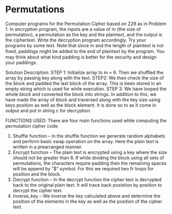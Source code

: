 # Permutations

Computer programs for the Permutation Cipher based on Z29 as in Problem 1. In encryption program, the inputs are a value of m (the size of permutation), a permutation as the key and the plaintext, and the output is the ciphertext. Write the decryption program accordingly. Try your programs by some text. Note that since m and the length of plaintext is not ﬁxed, paddings might be added to the end of plaintext by the program. You may think about what kind padding is better for the security and design your paddings.

Solution Description: 
STEP 1: Initialize array to m = 6. Then we shuffled the array by passing key along with the text.
STEP2: We then check the size of the block and padded the last block of the array. This is been stored in an empty string which is used for while execution. 
STEP 3: We have looped the whole block and converted the block into strings. In addition to this, we have made  the array of block and traversed along with the key size using keys position as well as the block  element. It is done so to as it come in output and put in string c for decryption.

FUNCTIONS USED:
There are four main functions used while computing the permutation cipher code.
1.	Shuffle function – In the shuffle function we generate random alphabets  and perform basic swap operation on the array. Here the plain text is written in a prearranged manner. 
2.	Encrypt function – The plain text is encrypted using a key where the size should not be greater than 6. If while dividing the block using all sets of permutations, the characters require padding then the remaining spaces will be append by “$” symbol. For this we required two fr loops for position and the block.
3.	Decrypt function – In the decrypt function the cipher text is decrypted back to the original plain text. It will trace back posistion by position to decrypt the cipher text.
4.	Inverse_key – We inverse the key calculated above and determine the position of the elements in the key as well as the position of the cipher text. 
